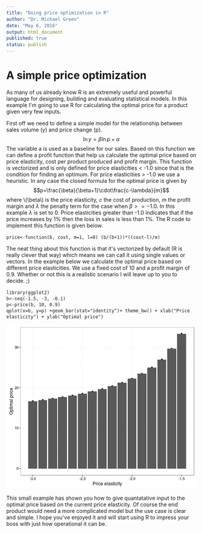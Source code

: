 ```yaml
---
title: "Doing price optimization in R"
author: "Dr. Michael Green"
date: "May 6, 2016"
output: html_document
published: true
status: publish
---
```

 

 
 
A simple price optimization
========================================================
 
As many of us already know R is an extremely useful and powerful language for designing, building and evaluating statistical models. In this example I'm going to use R for calculating the optimal price for a product given very few inputs.
 
First off we need to define a simple model for the relationship between sales volume (y) and price change (p).
$$ \ln y = \beta \ln p + a $$
The variable a is used as a baseline for our sales. Based on this function we can define a profit function that
help us calculate the optimal price based on price elasticity, cost per product produced and profit margin. This function is vectorized and is only defined for price elasticities < -1.0 since that is the condition for finding an optimum. For price elasticities > -1.0 we use a heuristic. In any case the closed formula for the optimal price is given by 
$$p=\frac{\beta}{\beta+1}\cdot\frac{c-\lambda}{m}$$
where \\(\beta\\) is the price elasticity, $c$ the cost of production, $m$ the profit margin and $\lambda$ the penalty term for the case when $\beta >= -1.0$. In this example $\lambda$ is set to $0$. Price elasticities greater than -1.0 indicates that if the price increases by 1% then the loss in sales is less than 1%. The R code to implement this function is given below.
 

    price<-function(b, cost, m=1, l=0) (b/(b+1))*((cost-l)/m)
 
The neat thing about this function is that it's vectorized by default (R is really clever that way) which means we can call it using single values or vectors. In the example below we calculate the optimal price based on different price elasticities. We use a fixed cost of 10 and a profit margin of 0.9. Whether or not this is a realistic scenario I will leave up to you to decide. ;)
 

    library(ggplot2)
    b<-seq(-1.5, -3, -0.1)
    p<-price(b, 10, 0.9)
    qplot(x=b, y=p) +geom_bar(stat="identity")+ theme_bw() + xlab("Price elasticity") + ylab("Optimal price")

![plot of chunk unnamed-chunk-2](/images/figure/unnamed-chunk-2-1.png)
 
This small example has shown you how to give quantatative input to the optimal price based on the current price elasticity. Of course the end product would need a more complicated model but the use case is clear and simple. I hope you've enjoyed it and will start using R to impress your boss with just how operational it can be.
